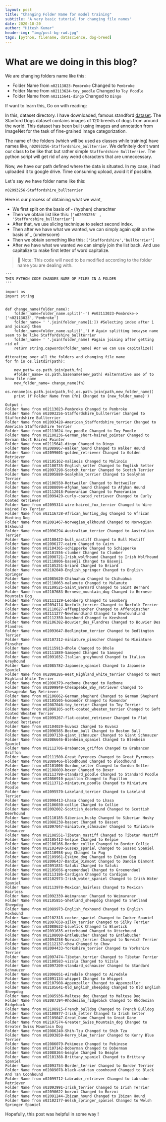 ```yaml
---
layout: post
title: "Changing Folder Name for model training"
subtitle: "A very basic tutorial for changing file names"
date: 2020-10-20
author: "Hitesh Kumar"
header-img: "img/post-bg-rwd.jpg"
tags: [python, filename, datascience, dog-breed]
---
```


# What are we doing in this blog? 

We are changing folders name like this:

- Folder Name from `n02113023-Pembroke` Changed to `Pembroke`
- Folder Name from `n02113624-toy_poodle` Changed to `Toy Poodle`
- Folder Name from `n02115641-dingo` Changed to `Dingo`

If want to learn this, Go on with reading:

In this, dataset directory. I have downloaded, famous standford [dataset](http://vision.stanford.edu/aditya86/ImageNetDogs/). The Stanford Dogs dataset contains images of 120 breeds of dogs from around the world. This dataset has been built using images and annotation from ImageNet for the task of fine-grained image categorization. 


The name of the folders (which will be used as classes while training) have names like, `n02093256-Staffordshire_bullterrier`. We definitely don't want our class to be like that but rather simple `Staffordshire Bullterrier`. The python script will get rid of any weird characters that are unneccessary.

Now, we have our path defined where the data is situated. In my case, i had uploaded it to google drive. Time consuming upload, avoid it if possible.

Let's say we have folder name like this:

`n02093256-Staffordshire_bullterrier`

Here is our process of obtaining what we want,
-   We first split on the basis of  - (hyphen) charachter
- Then we obtain list like this: `['n02093256' , 'Staffordshire_bullterrier']`
- After that, we use slicing technique to select second index.
- Then after we have what we wanted, we can simply again split on the basis of  _ (underscore)
- Then we obtain something like this:
`['Staffordshire','bullterrier']`
- After we have what we wanted we can simply join the list back. And use capitalize to make first letter of word capitalize.

> 📝 Note: This code will need to be modified according to the folder name you are dealing with.

```
'''
THIS PYTHON CODE CHANGES NAME OF FILES IN A FOLDER
'''

import os
import string


def change_name(folder_name): 
    folder_name=folder_name.split('-') #n02113023-Pembroke->['n02113023','Pembroke'] 
    folder_name= ' '.join(folder_name[1:]) #Selecting index after 1 and joining them
    folder_name=folder_name.split('_') # Again splitting becayse name seem to be like Staffordshire_bullterrier
    folder_name= ' '.join(folder_name) #again joining after getting rid of _ 
    return string.capwords(folder_name) #or we can use capitalize()

#iterating over all the folders and changing file name
for fn in os.listdir(path):

    new_path= os.path.join(path,fn)
    #folder_name= os.path.basename(new_path) #alternative use of to know file name    
    new_folder_name= change_name(fn)
    os.rename(os.path.join(path,fn),os.path.join(path,new_folder_name))
    print (f'Folder Name from {fn} Changed to {new_folder_name}')
```
```
Output :
Folder Name from n02113023-Pembroke Changed to Pembroke
Folder Name from n02093256-Staffordshire_bullterrier Changed to Staffordshire Bullterrier
Folder Name from n02093428-American_Staffordshire_terrier Changed to American Staffordshire Terrier
Folder Name from n02113624-toy_poodle Changed to Toy Poodle
Folder Name from n02100236-German_short-haired_pointer Changed to German Short Haired Pointer
Folder Name from n02115641-dingo Changed to Dingo
Folder Name from n02089867-Walker_hound Changed to Walker Hound
Folder Name from n02099601-golden_retriever Changed to Golden Retriever
Folder Name from n02105162-malinois Changed to Malinois
Folder Name from n02100735-English_setter Changed to English Setter
Folder Name from n02097298-Scotch_terrier Changed to Scotch Terrier
Folder Name from n02095889-Sealyham_terrier Changed to Sealyham Terrier
Folder Name from n02106550-Rottweiler Changed to Rottweiler
Folder Name from n02088094-Afghan_hound Changed to Afghan Hound
Folder Name from n02112018-Pomeranian Changed to Pomeranian
Folder Name from n02099429-curly-coated_retriever Changed to Curly Coated Retriever
Folder Name from n02095314-wire-haired_fox_terrier Changed to Wire Haired Fox Terrier
Folder Name from n02116738-African_hunting_dog Changed to African Hunting Dog
Folder Name from n02091467-Norwegian_elkhound Changed to Norwegian Elkhound
Folder Name from n02096294-Australian_terrier Changed to Australian Terrier
Folder Name from n02108422-bull_mastiff Changed to Bull Mastiff
Folder Name from n02096177-cairn Changed to Cairn
Folder Name from n02104365-schipperke Changed to Schipperke
Folder Name from n02101556-clumber Changed to Clumber
Folder Name from n02090721-Irish_wolfhound Changed to Irish Wolfhound
Folder Name from n02110806-basenji Changed to Basenji
Folder Name from n02105251-briard Changed to Briard
Folder Name from n02102040-English_springer Changed to English Springer
Folder Name from n02085620-Chihuahua Changed to Chihuahua
Folder Name from n02110063-malamute Changed to Malamute
Folder Name from n02109525-Saint_Bernard Changed to Saint Bernard
Folder Name from n02107683-Bernese_mountain_dog Changed to Bernese Mountain Dog
Folder Name from n02111129-Leonberg Changed to Leonberg
Folder Name from n02094114-Norfolk_terrier Changed to Norfolk Terrier
Folder Name from n02110627-affenpinscher Changed to Affenpinscher
Folder Name from n02111277-Newfoundland Changed to Newfoundland
Folder Name from n02112350-keeshond Changed to Keeshond
Folder Name from n02106382-Bouvier_des_Flandres Changed to Bouvier Des Flandres
Folder Name from n02093647-Bedlington_terrier Changed to Bedlington Terrier
Folder Name from n02107312-miniature_pinscher Changed to Miniature Pinscher
Folder Name from n02115913-dhole Changed to Dhole
Folder Name from n02111889-Samoyed Changed to Samoyed
Folder Name from n02091032-Italian_greyhound Changed to Italian Greyhound
Folder Name from n02085782-Japanese_spaniel Changed to Japanese Spaniel
Folder Name from n02098286-West_Highland_white_terrier Changed to West Highland White Terrier
Folder Name from n02090379-redbone Changed to Redbone
Folder Name from n02099849-Chesapeake_Bay_retriever Changed to Chesapeake Bay Retriever
Folder Name from n02106662-German_shepherd Changed to German Shepherd
Folder Name from n02105505-komondor Changed to Komondor
Folder Name from n02087046-toy_terrier Changed to Toy Terrier
Folder Name from n02098105-soft-coated_wheaten_terrier Changed to Soft Coated Wheaten Terrier
Folder Name from n02099267-flat-coated_retriever Changed to Flat Coated Retriever
Folder Name from n02104029-kuvasz Changed to Kuvasz
Folder Name from n02096585-Boston_bull Changed to Boston Bull
Folder Name from n02097130-giant_schnauzer Changed to Giant Schnauzer
Folder Name from n02086646-Blenheim_spaniel Changed to Blenheim Spaniel
Folder Name from n02112706-Brabancon_griffon Changed to Brabancon Griffon
Folder Name from n02111500-Great_Pyrenees Changed to Great Pyrenees
Folder Name from n02088466-bloodhound Changed to Bloodhound
Folder Name from n02101006-Gordon_setter Changed to Gordon Setter
Folder Name from n02108089-boxer Changed to Boxer
Folder Name from n02113799-standard_poodle Changed to Standard Poodle
Folder Name from n02086910-papillon Changed to Papillon
Folder Name from n02113712-miniature_poodle Changed to Miniature Poodle
Folder Name from n02095570-Lakeland_terrier Changed to Lakeland Terrier
Folder Name from n02098413-Lhasa Changed to Lhasa
Folder Name from n02106030-collie Changed to Collie
Folder Name from n02092002-Scottish_deerhound Changed to Scottish Deerhound
Folder Name from n02110185-Siberian_husky Changed to Siberian Husky
Folder Name from n02088238-basset Changed to Basset
Folder Name from n02097047-miniature_schnauzer Changed to Miniature Schnauzer
Folder Name from n02108551-Tibetan_mastiff Changed to Tibetan Mastiff
Folder Name from n02105412-kelpie Changed to Kelpie
Folder Name from n02106166-Border_collie Changed to Border Collie
Folder Name from n02102480-Sussex_spaniel Changed to Sussex Spaniel
Folder Name from n02110958-pug Changed to Pug
Folder Name from n02109961-Eskimo_dog Changed to Eskimo Dog
Folder Name from n02096437-Dandie_Dinmont Changed to Dandie Dinmont
Folder Name from n02091831-Saluki Changed to Saluki
Folder Name from n02105056-groenendael Changed to Groenendael
Folder Name from n02113186-Cardigan Changed to Cardigan
Folder Name from n02102973-Irish_water_spaniel Changed to Irish Water Spaniel
Folder Name from n02113978-Mexican_hairless Changed to Mexican Hairless
Folder Name from n02092339-Weimaraner Changed to Weimaraner
Folder Name from n02105855-Shetland_sheepdog Changed to Shetland Sheepdog
Folder Name from n02089973-English_foxhound Changed to English Foxhound
Folder Name from n02102318-cocker_spaniel Changed to Cocker Spaniel
Folder Name from n02097658-silky_terrier Changed to Silky Terrier
Folder Name from n02088632-bluetick Changed to Bluetick
Folder Name from n02091635-otterhound Changed to Otterhound
Folder Name from n02108000-EntleBucher Changed to Entlebucher
Folder Name from n02094258-Norwich_terrier Changed to Norwich Terrier
Folder Name from n02112137-chow Changed to Chow
Folder Name from n02094433-Yorkshire_terrier Changed to Yorkshire Terrier
Folder Name from n02097474-Tibetan_terrier Changed to Tibetan Terrier
Folder Name from n02100583-vizsla Changed to Vizsla
Folder Name from n02097209-standard_schnauzer Changed to Standard Schnauzer
Folder Name from n02096051-Airedale Changed to Airedale
Folder Name from n02091134-whippet Changed to Whippet
Folder Name from n02107908-Appenzeller Changed to Appenzeller
Folder Name from n02105641-Old_English_sheepdog Changed to Old English Sheepdog
Folder Name from n02085936-Maltese_dog Changed to Maltese Dog
Folder Name from n02087394-Rhodesian_ridgeback Changed to Rhodesian Ridgeback
Folder Name from n02108915-French_bulldog Changed to French Bulldog
Folder Name from n02100877-Irish_setter Changed to Irish Setter
Folder Name from n02109047-Great_Dane Changed to Great Dane
Folder Name from n02107574-Greater_Swiss_Mountain_dog Changed to Greater Swiss Mountain Dog
Folder Name from n02086240-Shih-Tzu Changed to Shih Tzu
Folder Name from n02093859-Kerry_blue_terrier Changed to Kerry Blue Terrier
Folder Name from n02086079-Pekinese Changed to Pekinese
Folder Name from n02107142-Doberman Changed to Doberman
Folder Name from n02088364-beagle Changed to Beagle
Folder Name from n02101388-Brittany_spaniel Changed to Brittany Spaniel
Folder Name from n02093754-Border_terrier Changed to Border Terrier
Folder Name from n02089078-black-and-tan_coonhound Changed to Black And Tan Coonhound
Folder Name from n02099712-Labrador_retriever Changed to Labrador Retriever
Folder Name from n02093991-Irish_terrier Changed to Irish Terrier
Folder Name from n02090622-borzoi Changed to Borzoi
Folder Name from n02091244-Ibizan_hound Changed to Ibizan Hound
Folder Name from n02102177-Welsh_springer_spaniel Changed to Welsh Springer Spaniel
```

Hopefully, this post was helpful in some way !






